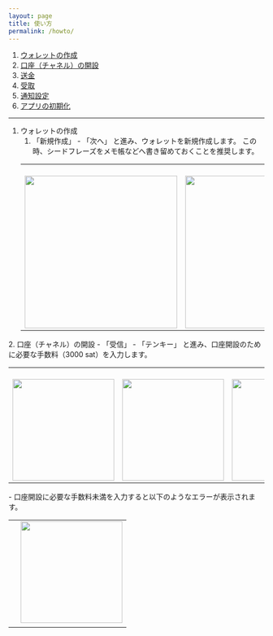 ```yaml
---
layout: page
title: 使い方
permalink: /howto/
---
```


1. [ウォレットの作成](#anchor1)
1. [口座（チャネル）の開設](#anchor2)
1. [送金](#anchor3)
1. [受取](#anchor4)
1. [通知設定](#anchor5)
1. [アプリの初期化](#anchor6)


---

<a id="anchor1"></a>
1. ウォレットの作成
    1. 「新規作成」 - 「次へ」 と進み、ウォレットを新規作成します。
    この時、シードフレーズをメモ帳などへ書き留めておくことを推奨します。
    <table>
    <tr>
    <td>
    　<img src="{{ site.baseurl }}/assets/images/create.png" width="300">
    </td>
    <td>
    　<img src="{{ site.baseurl }}/assets/images/seed.png" width="300">
    </td>
    </tr>
    </table>

<a id="anchor2"></a>
2. 口座（チャネル）の開設
    - 「受信」 - 「テンキー」 と進み、口座開設のために必要な手数料（3000 sat）を入力します。
    <table>
    <tr>
    <td>
    　<img src="{{ site.baseurl }}/assets/images/home.png" width="200">
    </td>
    <td>
    　<img src="{{ site.baseurl }}/assets/images/type-amount.png" width="200">
    </td>
    <td>
    　<img src="{{ site.baseurl }}/assets/images/invoice.png" width="200">
    </td>
    </tr>
    </table>
    - 口座開設に必要な手数料未満を入力すると以下のようなエラーが表示されます。
    <table>
    <tr>
    <td>
    　<img src="{{ site.baseurl }}/assets/images/invalid-amount.png" width="200">
    </td>
    </tr>
    </table>